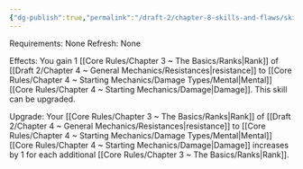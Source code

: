 ```yaml
---
{"dg-publish":true,"permalink":"/draft-2/chapter-8-skills-and-flaws/skill-list/intelect/rank-1/mental-resistance/"}
---
```


Requirements: None
Refresh: None

Effects:
You gain 1 [[Core Rules/Chapter 3 ~ The Basics/Ranks\|Rank]] of [[Draft 2/Chapter 4 ~ General Mechanics/Resistances\|resistance]] to [[Core Rules/Chapter 4 ~ Starting Mechanics/Damage Types/Mental\|Mental]] [[Core Rules/Chapter 4 ~ Starting Mechanics/Damage\|Damage]].
This skill can be upgraded.

Upgrade:
Your [[Core Rules/Chapter 3 ~ The Basics/Ranks\|Rank]] of [[Draft 2/Chapter 4 ~ General Mechanics/Resistances\|resistance]] to [[Core Rules/Chapter 4 ~ Starting Mechanics/Damage Types/Mental\|Mental]] [[Core Rules/Chapter 4 ~ Starting Mechanics/Damage\|Damage]] increases by 1 for each additional [[Core Rules/Chapter 3 ~ The Basics/Ranks\|Rank]].


